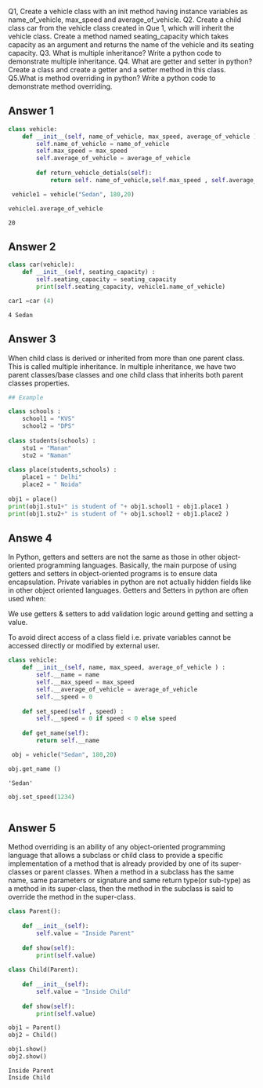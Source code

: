 Q1, Create a vehicle class with an init method having instance variables as name_of_vehicle, max_speed
and average_of_vehicle.
Q2. Create a child class car from the vehicle class created in Que 1, which will inherit the vehicle class.
Create a method named seating_capacity which takes capacity as an argument and returns the name of
the vehicle and its seating capacity.
Q3. What is multiple inheritance? Write a python code to demonstrate multiple inheritance.
Q4. What are getter and setter in python? Create a class and create a getter and a setter method in this
class.
Q5.What is method overriding in python? Write a python code to demonstrate method overriding.

## Answer 1


```python
class vehicle:
    def __init__(self, name_of_vehicle, max_speed, average_of_vehicle ) :
        self.name_of_vehicle = name_of_vehicle
        self.max_speed = max_speed
        self.average_of_vehicle = average_of_vehicle
        
        def return_vehicle_detials(self):
            return self. name_of_vehicle,self.max_speed , self.average_of_vehicle
```


```python
 vehicle1 = vehicle("Sedan", 180,20)
```


```python
vehicle1.average_of_vehicle
```




    20



## Answer 2


```python
class car(vehicle):
    def __init__(self, seating_capacity) :
        self.seating_capacity = seating_capacity  
        print(self.seating_capacity, vehicle1.name_of_vehicle)

```


```python
car1 =car (4)
```

    4 Sedan


## Answer 3
When child class is derived or inherited from more than one parent class. This is called multiple inheritance.
In multiple inheritance, we have two parent classes/base classes and one child class that inherits both parent classes properties.


```python
## Example

class schools :
    school1 = "KVS"
    school2 = "DPS"
    
class students(schools) :
    stu1 = "Manan"
    stu2 = "Naman"
    
class place(students,schools) :
    place1 = " Delhi"
    place2 = " Noida"
    
obj1 = place()
print(obj1.stu1+" is student of "+ obj1.school1 + obj1.place1 )
print(obj1.stu2+" is student of "+ obj1.school2 + obj1.place2 )
```

## Answe 4
In Python, getters and setters are not the same as those in other object-oriented programming languages. Basically, the main purpose of using getters and setters in object-oriented programs is to ensure data encapsulation. Private variables in python are not actually hidden fields like in other object oriented languages. Getters and Setters in python are often used when:

We use getters & setters to add validation logic around getting and setting a value.

To avoid direct access of a class field i.e. private variables cannot be accessed directly or modified by external user.


```python
class vehicle:
    def __init__(self, name, max_speed, average_of_vehicle ) :
        self.__name = name
        self.__max_speed = max_speed
        self.__average_of_vehicle = average_of_vehicle
        self.__speed = 0 
        
    def set_speed(self , speed) : 
        self.__speed = 0 if speed < 0 else speed 
        
    def get_name(self):
        return self.__name
```


```python
 obj = vehicle("Sedan", 180,20)
```


```python
obj.get_name ()
```




    'Sedan'




```python
obj.set_speed(1234)
```


```python

```

## Answer 5
Method overriding is an ability of any object-oriented programming language that allows a subclass or child class to provide a specific implementation of a method that is already provided by one of its super-classes or parent classes. When a method in a subclass has the same name, same parameters or signature and same return type(or sub-type) as a method in its super-class, then the method in the subclass is said to override the method in the super-class.


```python
class Parent():
	
	def __init__(self):
		self.value = "Inside Parent"
		
	def show(self):
		print(self.value)
		
class Child(Parent):
	
	def __init__(self):
		self.value = "Inside Child"
		
	def show(self):
		print(self.value)
```


```python
obj1 = Parent()
obj2 = Child()

obj1.show()
obj2.show()
```

    Inside Parent
    Inside Child



```python

```
